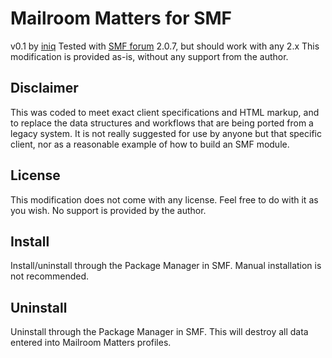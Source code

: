 Mailroom Matters for SMF
==============

v0.1 by [iniq](https://github.com/iniq/mailroom-matters-for-smf) Tested with [SMF forum](http://www.simplemachines.org/) 2.0.7, but should work with any 2.x
This modification is provided as-is, without any support from the author.

Disclaimer
--------------
This was coded to meet exact client specifications and HTML markup, and to replace the data structures and workflows that are being ported from a legacy system. It is not really suggested for use by anyone but that specific client, nor as a reasonable example of how to build an SMF module.

License
--------------
This modification does not come with any license. Feel free to do with it as you wish.
No support is provided by the author.


Install
--------------
Install/uninstall through the Package Manager in SMF. Manual installation is not recommended.


Uninstall
--------------
Uninstall through the Package Manager in SMF. This will destroy all data entered into Mailroom Matters profiles.